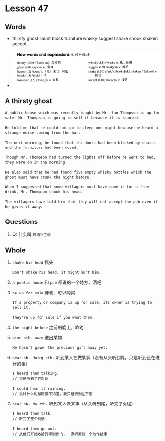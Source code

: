 # Lesson 47

## Words

- thirsty ghost haunt block furniture whisky suggest shake shook shaken accept

- ![Words](../../../Images/Part2/05/words-47.png)

## A thirsty ghost

```
A public house which was recently bought by Mr. lan Thompson is up for sale. Mr. Thompson is going to sell it because it is haunted.

He told me that he could not go to sleep one night because he heard a strange noise coming from the bar.

The next morning, he found that the doors had been blocked by chairs and the furniture had been moved.

Though Mr. Thompson had turned the lights off before he went to bed, they were on in the morning.

He also said that he had found five empty whisky bottles which the ghost must have drunk the night before.

When I suggested that some villagers must have come in for a free drink, Mr. Thompson shook his head.

The villagers have told him that they will not accept the pub even if he gives it away.
```

## Questions

1. Q: 什么叫 `宾语补主语`

## Whole

1. `shake his head` 摇头

   ```
   Don't shake his head, it might hurt him.
   ```

2. `a public house` 和 `pub` 都说的一个地方，酒吧

3. `be up for sale` 待售，可以购买

   ```
   If a property or company is up for sale, its owner is trying to sell it.

   They're up for sale if you want them.
   ```

4. `the night before` 之前的晚上，昨晚

5. `give sth. away` 送出某物

   ```
   He hasn't given the precious gift away yet.
   ```

6. `hear sb. doing sth.` 听到某人在做某事（没有从头听到尾，只是听到正在进行的事）

   ```
   I heard them talking.
   // 只是听到了在对话

   I could hear it raining.
   // 最终什么时候雨停不知道，我只是听到在下雨
   ```

7. `hear sb. do sth.` 听到某人做某事（从头听到尾，听完了全程）

   ```
   I heard them talk.
   // 听完了整个对话

   I heard them go out.
   // 从他们开始收拾行李到出门，一直听直到一个动作结束
   ```
